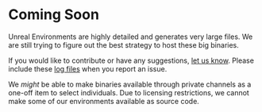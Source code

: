# Coming Soon
Unreal Environments are highly detailed and generates very large files. We are still trying to figure out the best strategy to host these big binaries. 

If you would like to contribute or have any suggestions, [let us know](https://github.com/Microsoft/AirSim/issues). 
Please include these [log files](logging.md) when you report an issue.

We *might* be able to make binaries available through private channels as a one-off item to select individuals. Due to licensing 
restrictions, we cannot make some of our environments available as source code.
